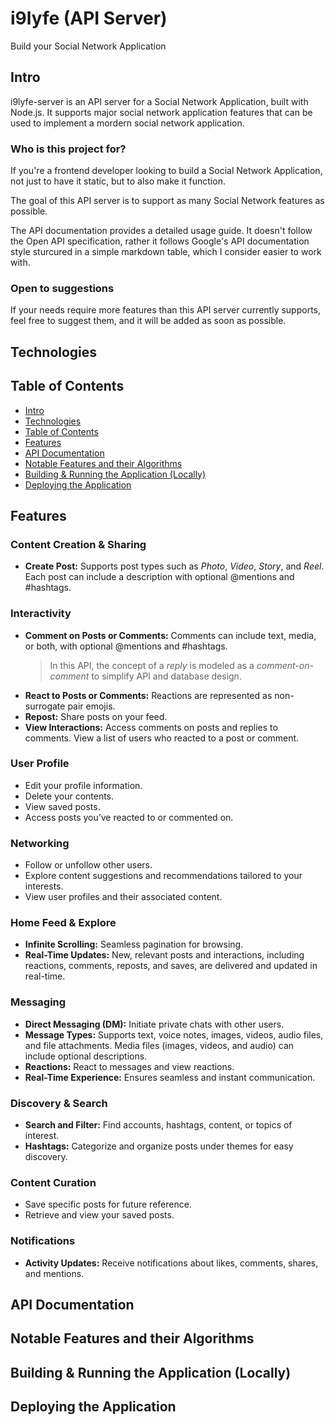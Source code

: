 # i9lyfe (API Server)

Build your Social Network Application

## Intro

i9lyfe-server is an API server for a Social Network Application, built with Node.js. It supports major social network application features that can be used to implement a mordern social network application.

### Who is this project for?

If you're a frontend developer looking to build a Social Network Application, not just to have it static, but to also make it function.

The goal of this API server is to support as many Social Network features as possible.

The API documentation provides a detailed usage guide. It doesn't follow the Open API specification, rather it follows Google's API documentation style sturcured in a simple markdown table, which I consider easier to work with.

### Open to suggestions

If your needs require more features than this API server currently supports, feel free to suggest them, and it will be added as soon as possible.

## Technologies

## Table of Contents

- [Intro](#intro)
- [Technologies](#technologies)
- [Table of Contents](#table-of-contents)
- [Features](#features)
- [API Documentation](#api-documentation)
- [Notable Features and their Algorithms](#notable-features-and-their-algorithms)
- [Building & Running the Application (Locally)](#building--running-the-application-locally)
- [Deploying the Application](#deploying-the-application)

## Features

### Content Creation & Sharing

- **Create Post:** Supports post types such as *Photo*, *Video*, *Story*, and *Reel*. Each post can include a description with optional @mentions and #hashtags.

### Interactivity

- **Comment on Posts or Comments:** Comments can include text, media, or both, with optional @mentions and #hashtags.  
  > In this API, the concept of a *reply* is modeled as a *comment-on-comment* to simplify API and database design.  
- **React to Posts or Comments:** Reactions are represented as non-surrogate pair emojis.  
- **Repost:** Share posts on your feed.  
- **View Interactions:** Access comments on posts and replies to comments. View a list of users who reacted to a post or comment.

### User Profile

- Edit your profile information.  
- Delete your contents.
- View saved posts.  
- Access posts you’ve reacted to or commented on.

### Networking

- Follow or unfollow other users.  
- Explore content suggestions and recommendations tailored to your interests.  
- View user profiles and their associated content.

### Home Feed & Explore

- **Infinite Scrolling:** Seamless pagination for browsing.  
- **Real-Time Updates:** New, relevant posts and interactions, including reactions, comments, reposts, and saves, are delivered and updated in real-time.

### Messaging

- **Direct Messaging (DM):** Initiate private chats with other users.  
- **Message Types:** Supports text, voice notes, images, videos, audio files, and file attachments. Media files (images, videos, and audio) can include optional descriptions.  
- **Reactions:** React to messages and view reactions.  
- **Real-Time Experience:** Ensures seamless and instant communication.

### Discovery & Search

- **Search and Filter:** Find accounts, hashtags, content, or topics of interest.  
- **Hashtags:** Categorize and organize posts under themes for easy discovery.

### Content Curation

- Save specific posts for future reference.  
- Retrieve and view your saved posts.

### Notifications

- **Activity Updates:** Receive notifications about likes, comments, shares, and mentions.

## API Documentation

## Notable Features and their Algorithms

## Building & Running the Application (Locally)

## Deploying the Application